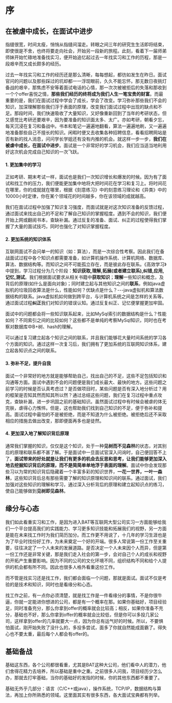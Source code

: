 # 序

## 在被虐中成长，在面试中进步
指缝很宽，时间太瘦，悄悄从指缝间溜走。转眼之间三年的研究生生活即将结束，即使很是不舍，也终将要走向社会，开始另一段新的旅程。此刻，看着下一届师弟师妹开始忙碌地准备找实习，便开始追忆起过去一年找实习和工作的历程，那是一段艰辛而又成长颇多的经历。

过去一年找实习和工作的经历还是那么清晰，每每想起，都彷如发生在昨日。面试官问的问题以及那些踩过的坑却都一一浮现眼前，久久不能忘怀。那无数日夜挑灯备战的艰辛，那焦虑不安等着面试电话的心情，那一次次被被拒后的失落和那收到一个个offer喜悦之情，**那些我们经历的终将成为我们人生一笔宝贵的财富**。而最重要的是，我们在面试过程中学会了成长，学会了改变。学习弥补那些我们不会的知识，加深理解那些我们浮于表面的原理，改变我们面试过程中出现的缺点和不足。那段时间，我们快速吸收了大量知识，又好像重新回到了当年的考研状态，但又感觉比考研还要艰辛，因为要准备的知识面太多、太广。亦如考研，朝看夕忘，每天沉浸在复习和备战中。书本和笔记一遍遍地翻看，算法一遍遍地刷，又一遍遍地准备那些自己不擅长的知识。闲暇时便又去收集各种招聘信息，看看招聘网站是否有新的找人消息，问问学长学姐还有没有内推的机会。就这样一步一步，**我们在被虐中成长，在面试中进步**。面试是一个非常好的学习机会，我们应当适当地利用好这次机会完成自己知识的一次飞跃。

#### 1. 更加集中的学习
正如考研、期末考试一样，面试也是我们一次知识增长和爆发的时候。因为有了面试和找工作的压力，我们便能更加集中地将大把时间花在学习和复习上。将时间花在哪里，你的成就就在哪里，根据《刻意练习》中的刻意练习理论和《异类》中的10000小时定律，你在某个领域花的时间越多，你在该领域的成就越高。

我们在面试过程中加强了知识复习强度，而面试就是对这次知识准备的反馈过程，通过面试来找出自己的不足和了解自己知识的掌握程度。遇到不会的知识，我们便开始上网或翻阅书本，查缺补漏。通过反复的准备、面试、纠正的过程使得我们掌握了大量的面试技巧，同时也强化了对知识掌握程度。

#### 2. 更加系统的知识体系
互联网面试不会问单一的知识（如：算法），而是一次综合性考察。因此我们在备战面试过程中各个知识点都需要准备，如计算机操作系统、计算机网络、数据库、算法、数据结构等。而知识之间不可能孤立存在，而是彼此存在联系。《高效学习》中提到，学习过程分为几个阶段：**知识获取,理解,拓展(或者建立联系),纠错,应用,记忆,测试**。我们根据面试要求从相关书籍中**获取知识**；**理解**一些知识和概念，及背后的原理(如什么是面向对象)；同时建立起与其他知识之间的**联系**，例如java虚拟机的垃圾回收算法是什么，性能如何？优缺点是什么？---java虚拟机和算法数据结构的联系。java虚拟机如何做到跨平台，与计算机系统之间是怎样的关系等。通过面试过程**纠正**我们对知识的错误认知。通过反复纠正、记忆便掌握更加牢固。

面试中的问题都会将一些知识联系起来，比如MySql索引的数据结构是什么？性能如何？不同索引之间的比较如何？这些都不是单纯的考察MySql知识，同时也在考察对数据库中B+树、hash的理解。

可以通过复习建立起各个知识之间的联系，并且我们能够花大量时间系统的学习各个方面的知识。通过这样一次复习后，我们拥有了更加系统的互联网知识体系，建立起各知识点之间的联系。


#### 3. 弥补不足，提升自我
面试一个非常好的地方就是能够帮助自己，找出自己的不足，这些不足包括知识和沟通等方面。面试中遇到不会的问题便是我们成长最大、最快的地方。这些问题之前学习的时候是否认真考虑过？是否做项目时，某些问题是否有深入地分析过？用的框架是否知其然而知其所以然？通过总结这些问题，我们在复习过程中重点攻克，查缺补漏，进一步巩固之前的基础知识。虽然面试过程中有时候会被虐的体无完肤，虐得心力憔悴。但是，这也帮助我们找到自己知识的不足，便于弥补和提高。面试过程中最怕的不是被拒绝，而是不知道为什么被拒绝。被拒绝后还不采取相应的措施去做出改变，那即便面再多也是徒然。

#### 4. 更加深入地了解知识背后原理
通常我们掌握的知识，仅仅是这个知识，处于一种**见树而不见森林**的状态，对其别后的原理和联系都不甚了解。于是面试中一旦面试官深入问询时，自己便回答不上了。**面试带来的好处就是让我们有更多的机会去反思和思考，让我们能够更加深入地去挖掘知识背后的原理，而不是简简单单地浮于表面的理解**。面试中你会发现那些习以为常的知识背后隐藏着一个丰富多彩的知识世界，**一花一世界，一叶一森林**，这些知识背后总有那些需要了解的知识原理和知识间的联系。通过面试，我们加强对这些知识的理解和学习，通过深入分析背后的原理和建立起知识点的练习，使自己能够做到**见树即见森林**。


## 缘分与心态
我们如此看重实习和工作，是因为进入BAT等互联网大型公司实习一方面能够给我们一个平台提高我们的实践能力、学习更多知识技能和拓展我们的视野，另一方面是能在未来找工作时为我们简历加分。而工作更不用说了，十几年的学习生涯也是为了毕业时找份好工作，为未来奠定一个好的开端。很多人常说第一份工作至关重要，往往决定了一个人未来的发展道路。是否决定一个人未来因个人而异，但是第一份工作还是非常关键，那是我们走入社会的第一步，会对自己个人的成长和视野的开拓产生重要影响。因为不同的公司的文化环境不同，组织结构不同和给个人提供的机会都有所不同。因此也很多人格外看重这份工作。


而不管是找实习还是找工作，我们都会面临一个问题，那就是面试。面试不仅是考验的是技术和知识，同时也是看缘分和心态。

找工作之前，有一点你必须清楚，就是找工作是一件看缘分的事情，不是你很牛逼，你就一定能进你想进的公司，都是有一个概率在那。如果你基础好，项目经验足，同时准备充分，那么你拿到offer的概率就会比较高；相反，如果你准备不充分，基础也不好，那么你拿到offer的概率就会比较低，但是你可以多投几家公司，这样拿到offer的几率就要大一点，因为你总有运气好的时候。所以，不要惧怕面试，刚开始失败了没什么的，多投多尝试，面多了你就自然能成面霸了。得失心也不要太重，最后每个人都会有offer的。


## 基础备战

基础这东西，各个公司都很看重，尤其是BAT这种大公司，他们看中人的潜力，他们舍得花精力去培养，所以基础是重中之重。之前很多人问我，项目经历少怎么办，那就去打牢基础，当你的基础好的发指的时候，你的其他东西都不重要了。
  
基础无外乎几部分：语言（C/C++或java），操作系统，TCP/IP，数据结构与算法，再加上你所熟悉的领域。这里面其实有很多东西，各大面试宝典都有列举。
  

[](https://www.nowcoder.com/discuss/3043?type=2&order=4&pos=65&page=7)

